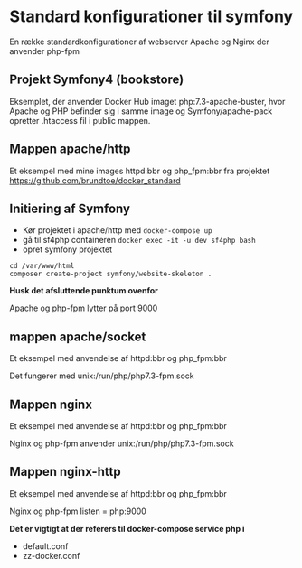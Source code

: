 # Standard konfigurationer til symfony

En række standardkonfigurationer af webserver Apache og Nginx der anvender php-fpm

## Projekt Symfony4 (bookstore) 
Eksemplet, der anvender Docker Hub imaget php:7.3-apache-buster, hvor Apache og PHP befinder sig i samme image og Symfony/apache-pack opretter .htaccess fil i public mappen.

## Mappen apache/http
Et eksempel med mine images httpd:bbr og php_fpm:bbr fra projektet https://github.com/brundtoe/docker_standard

## Initiering af Symfony
* Kør projektet i apache/http med `docker-compose up`
* gå til sf4php containeren `docker exec -it -u dev sf4php bash`
* opret symfony projektet
```
cd /var/www/html
composer create-project symfony/website-skeleton .
```
**Husk det afsluttende punktum ovenfor**

Apache og php-fpm lytter på port 9000

## mappen apache/socket
Et eksempel med anvendelse af httpd:bbr og php_fpm:bbr

Det fungerer med unix:/run/php/php7.3-fpm.sock

## Mappen nginx
Et eksempel med anvendelse af httpd:bbr og php_fpm:bbr

Nginx og php-fpm anvender unix:/run/php/php7.3-fpm.sock

## Mappen nginx-http
Et eksempel med anvendelse af httpd:bbr og php_fpm:bbr

Nginx og php-fpm listen = php:9000

**Det er vigtigt at der referers til docker-compose service php i**

- default.conf
- zz-docker.conf
